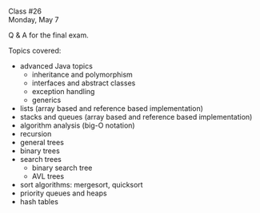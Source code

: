 <div class="lecture1">

<div class="column_date">
<p markdown="block">

 <br>
Class #26<br>
Monday, May 7
</p>
</div>
<div class="column_materials">
<p markdown="block">

Q &amp; A for the final exam.


Topics covered:
- advanced Java topics
    - inheritance and polymorphism
    - interfaces and abstract classes
    - exception handling
    - generics
- lists (array based and reference based implementation)
- stacks and queues (array based and reference based implementation)
- algorithm analysis (big-O notation)
- recursion
- general trees
- binary trees
- search trees
    - binary search tree
    - AVL trees
- sort algorithms: mergesort, quicksort
- priority queues and heaps
- hash tables

</p>
</div>

<div class="column_assign">
<p markdown="block">



</p>
</div>

</div>
